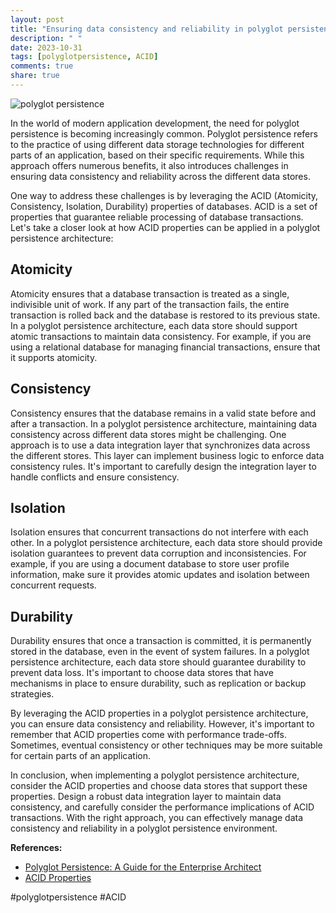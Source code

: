 ```yaml
---
layout: post
title: "Ensuring data consistency and reliability in polyglot persistence using ACID properties."
description: " "
date: 2023-10-31
tags: [polyglotpersistence, ACID]
comments: true
share: true
---
```


![polyglot persistence](https://example.com/polyglot_persistence.jpg)

In the world of modern application development, the need for polyglot persistence is becoming increasingly common. Polyglot persistence refers to the practice of using different data storage technologies for different parts of an application, based on their specific requirements. While this approach offers numerous benefits, it also introduces challenges in ensuring data consistency and reliability across the different data stores.

One way to address these challenges is by leveraging the ACID (Atomicity, Consistency, Isolation, Durability) properties of databases. ACID is a set of properties that guarantee reliable processing of database transactions. Let's take a closer look at how ACID properties can be applied in a polyglot persistence architecture:

## Atomicity
Atomicity ensures that a database transaction is treated as a single, indivisible unit of work. If any part of the transaction fails, the entire transaction is rolled back and the database is restored to its previous state. In a polyglot persistence architecture, each data store should support atomic transactions to maintain data consistency. For example, if you are using a relational database for managing financial transactions, ensure that it supports atomicity.

## Consistency
Consistency ensures that the database remains in a valid state before and after a transaction. In a polyglot persistence architecture, maintaining data consistency across different data stores might be challenging. One approach is to use a data integration layer that synchronizes data across the different stores. This layer can implement business logic to enforce data consistency rules. It's important to carefully design the integration layer to handle conflicts and ensure consistency.

## Isolation
Isolation ensures that concurrent transactions do not interfere with each other. In a polyglot persistence architecture, each data store should provide isolation guarantees to prevent data corruption and inconsistencies. For example, if you are using a document database to store user profile information, make sure it provides atomic updates and isolation between concurrent requests.

## Durability
Durability ensures that once a transaction is committed, it is permanently stored in the database, even in the event of system failures. In a polyglot persistence architecture, each data store should guarantee durability to prevent data loss. It's important to choose data stores that have mechanisms in place to ensure durability, such as replication or backup strategies.

By leveraging the ACID properties in a polyglot persistence architecture, you can ensure data consistency and reliability. However, it's important to remember that ACID properties come with performance trade-offs. Sometimes, eventual consistency or other techniques may be more suitable for certain parts of an application.

In conclusion, when implementing a polyglot persistence architecture, consider the ACID properties and choose data stores that support these properties. Design a robust data integration layer to maintain data consistency, and carefully consider the performance implications of ACID transactions. With the right approach, you can effectively manage data consistency and reliability in a polyglot persistence environment.

**References:**
- [Polyglot Persistence: A Guide for the Enterprise Architect](https://www.oreilly.com/library/view/polyglot-persistence/9781491903564/)
- [ACID Properties](https://en.wikipedia.org/wiki/ACID)

\#polyglotpersistence #ACID